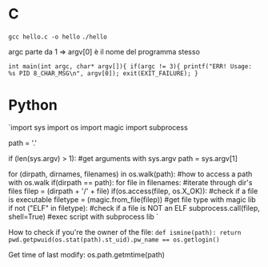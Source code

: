 # C
`gcc hello.c -o hello`
`./hello`

argc parte da 1 => argv[0] è il nome del programma stesso

`int main(int argc, char* argv[]){
	if(argc != 3){
		printf("ERR! Usage: %s PID 8_CHAR_MSG\n", argv[0]);
		exit(EXIT_FAILURE);
	}
`

# Python
`import sys
import os
import magic
import subprocess

path = '.'

if (len(sys.argv) > 1): #get arguments with sys.argv
	path = sys.argv[1]


for (dirpath, dirnames, filenames) in os.walk(path): #how to access a path with os.walk
	if(dirpath == path):
		for file in filenames: #iterate through dir's files
			filep = (dirpath + '/' + file)
			if(os.access(filep, os.X_OK)): #check if a file is executable
				filetype = (magic.from_file(filep)) #get file type with magic lib
				if not ("ELF" in filetype): #check if a file is NOT an ELF 
					subprocess.call(filep, shell=True) #exec script with subprocess lib
`					
					

How to check if you're the owner of the file:
`
def ismine(path):
    return pwd.getpwuid(os.stat(path).st_uid).pw_name == os.getlogin()
`

Get time of last modify:
	os.path.getmtime(path)
